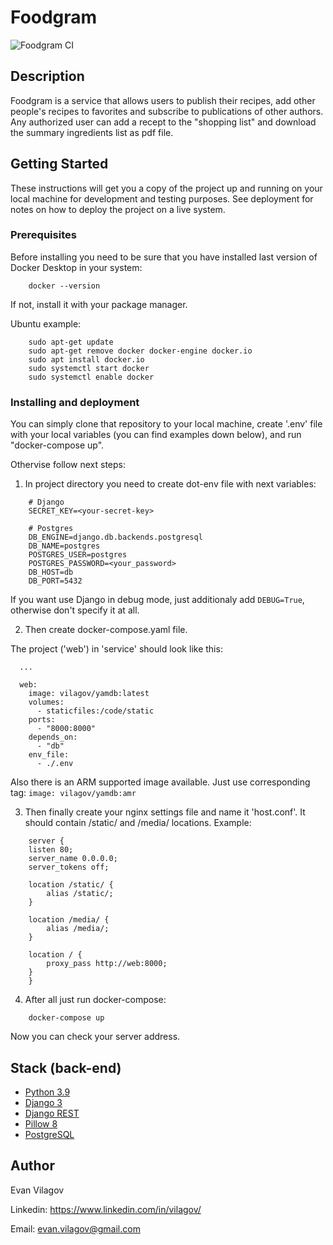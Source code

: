 # Foodgram
![Foodgram CI](https://github.com/vilagov/foodgram/workflows/Foodgram%20CI/badge.svg)

## Description

Foodgram is a service that allows users to publish their recipes, add other people's recipes to favorites and subscribe to publications of other authors. 
Any authorized user can add a recept to the "shopping list" and download the summary ingredients list as pdf file. 

## Getting Started

These instructions will get you a copy of the project up and running on your local machine for development and testing purposes. See deployment for notes on how to deploy the project on a live system.

### Prerequisites

Before installing you need to be sure that you have installed last version of Docker Desktop in your system:

```
    docker --version
```

If not, install it with your package manager.

Ubuntu example:

```
    sudo apt-get update
    sudo apt-get remove docker docker-engine docker.io
    sudo apt install docker.io
    sudo systemctl start docker
    sudo systemctl enable docker
```

### Installing and deployment

You can simply clone that repository to your local machine, create '.env' file with your local variables (you can find examples down below), and run "docker-compose up".

Othervise follow next steps:

1. In project directory you need to create dot-env file with next variables:

```
    # Django
    SECRET_KEY=<your-secret-key>

    # Postgres
    DB_ENGINE=django.db.backends.postgresql
    DB_NAME=postgres
    POSTGRES_USER=postgres
    POSTGRES_PASSWORD=<your_password>
    DB_HOST=db
    DB_PORT=5432
```

If you want use Django in debug mode, just additionaly add `DEBUG=True`, otherwise don't specify it at all.

2. Then create docker-compose.yaml file.

The project ('web') in 'service' should look like this:

```
  ...

  web:
    image: vilagov/yamdb:latest
    volumes:
      - staticfiles:/code/static
    ports:
      - "8000:8000"
    depends_on: 
      - "db"
    env_file: 
      - ./.env
```

Also there is an ARM supported image available. Just use corresponding tag: `image: vilagov/yamdb:amr`

3. Then finally create your nginx settings file and name it 'host.conf'.
It should contain /static/ and /media/ locations.
Example:

```
    server {
    listen 80;
    server_name 0.0.0.0;
    server_tokens off;

    location /static/ {
        alias /static/;
    }

    location /media/ {
        alias /media/;
    }

    location / {
        proxy_pass http://web:8000;
    }
    }
```

4. After all just run docker-compose:

```
    docker-compose up
```

Now you can check your server address.

## Stack (back-end)

* [Python 3.9](https://www.python.org/)
* [Django 3](https://www.djangoproject.com/)
* [Django REST](https://www.django-rest-framework.org/)
* [Pillow 8](https://pillow.readthedocs.io/)
* [PostgreSQL](https://www.postgresql.org/)

## Author

Evan Vilagov

Linkedin: https://www.linkedin.com/in/vilagov/

Email: evan.vilagov@gmail.com
